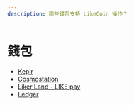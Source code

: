 ```yaml
---
description: 那些錢包支持 LikeCoin 操作？
---
```


# 錢包

* [Keplr](keplr.md)
* [Cosmostation](cosmostation/)
* [Liker Land - LIKE pay](like-pay.md)
* [Ledger](hardware-wallet.md)
